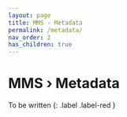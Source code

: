 ```yaml
---
layout: page
title: MMS › Metadata
permalink: /metadata/
nav_order: 2
has_children: true
---
```


# MMS › Metadata
To be written
{: .label .label-red }
